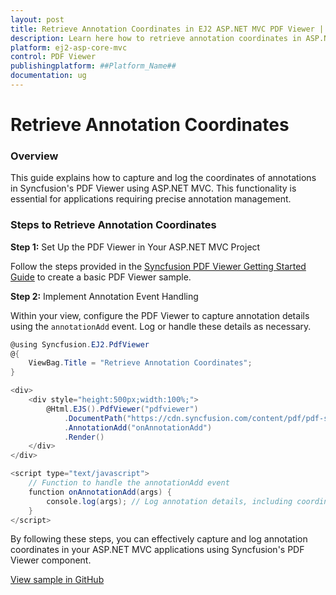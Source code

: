 ```yaml
---
layout: post
title: Retrieve Annotation Coordinates in EJ2 ASP.NET MVC PDF Viewer | Syncfusion
description: Learn here how to retrieve annotation coordinates in ASP.NET MVC PDF Viewer component of Syncfusion Essential JS 2 and more.
platform: ej2-asp-core-mvc
control: PDF Viewer
publishingplatform: ##Platform_Name##
documentation: ug
---
```


# Retrieve Annotation Coordinates

### Overview
This guide explains how to capture and log the coordinates of annotations in Syncfusion's PDF Viewer using ASP.NET MVC. This functionality is essential for applications requiring precise annotation management.

### Steps to Retrieve Annotation Coordinates

**Step 1:** Set Up the PDF Viewer in Your ASP.NET MVC Project

Follow the steps provided in the [Syncfusion PDF Viewer Getting Started Guide](https://ej2.syncfusion.com/aspnetmvc/documentation/pdfviewer/getting-started) to create a basic PDF Viewer sample.

**Step 2:** Implement Annotation Event Handling

Within your view, configure the PDF Viewer to capture annotation details using the `annotationAdd` event. Log or handle these details as necessary.

```cs
@using Syncfusion.EJ2.PdfViewer
@{
    ViewBag.Title = "Retrieve Annotation Coordinates";
}

<div>
    <div style="height:500px;width:100%;">
        @Html.EJS().PdfViewer("pdfviewer")
            .DocumentPath("https://cdn.syncfusion.com/content/pdf/pdf-succinctly.pdf")
            .AnnotationAdd("onAnnotationAdd")
            .Render()
    </div>
</div>

<script type="text/javascript">
    // Function to handle the annotationAdd event
    function onAnnotationAdd(args) {
        console.log(args); // Log annotation details, including coordinates
    }
</script>
```

By following these steps, you can effectively capture and log annotation coordinates in your ASP.NET MVC applications using Syncfusion's PDF Viewer component.

[View sample in GitHub](https://github.com/SyncfusionExamples/mvc-pdf-viewer-examples/tree/master/How%20to)